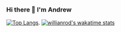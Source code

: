 ### Hi there 👋 I'm Andrew

<!--
**anyuan-chen/anyuan-chen** is a ✨ _special_ ✨ repository because its `README.md` (this file) appears on your GitHub profile.

Here are some ideas to get you started:

- 🔭 I’m currently working on ...
- 🌱 I’m currently learning ...
- 👯 I’m looking to collaborate on ...
- 🤔 I’m looking for help with ...
- 💬 Ask me about ...
- 📫 How to reach me: ...
- 😄 Pronouns: ...
- ⚡ Fun fact: ...
-->

[![Top Langs](https://github-readme-stats.vercel.app/api/top-langs/?username=anyuan-chen)](https://github.com/anyuan-chen). 
[![willianrod's wakatime stats](https://github-readme-stats.vercel.app/api/wakatime?username=andrewchen)](https://wakatime.com/@andrewchen)
